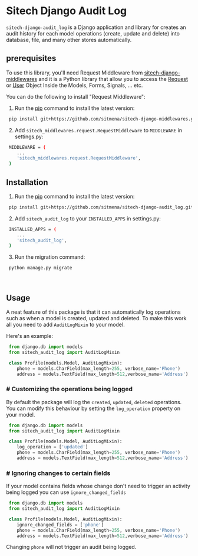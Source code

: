 
# Sitech Django Audit Log
`sitech-django-audit_log` is a Django application and library for creates an audit history for each model operations (create, update and delete) into database, file, and many other stores automatically.
<br/>


## prerequisites
To use this library, you'll need Request Middleware from [sitech-django-middlewares](https://github.com/sitmena/sitech-django-middlewares)  and it is a Python library that allow you to access the [Request](https://docs.djangoproject.com/en/2.2/ref/request-response/#httprequest-objects) or [User](https://docs.djangoproject.com/en/2.2/ref/request-response/#django.http.HttpRequest.user) Object Inside the Models, Forms, Signals, ... etc.

You can do the following to install "Request Middleware":
1. Run the [pip](https://pip.pypa.io/en/stable/) command to install the latest version:
```bash
 pip install git+https://github.com/sitmena/sitech-django-middlewares.git@v1.0.1
```
 2. Add `sitech_middlewares.request.RequestMiddleware` to `MIDDLEWARE` in settings.py:
 
```bash
 MIDDLEWARE = (
    ...
    'sitech_middlewares.request.RequestMiddleware',
 )
```

## Installation

1. Run the [pip](https://pip.pypa.io/en/stable/) command to install the latest version:
```bash
 pip install git+https://github.com/sitmena/sitech-django-audit_log.git
```

2. Add `sitech_audit_log` to your `INSTALLED_APPS` in settings.py:
```bash
 INSTALLED_APPS = (
    ...
    'sitech_audit_log',
 )
```
3. Run the migration command:
```bash
 python manage.py migrate
```
<br>

## Usage
A neat feature of this package is that it can automatically log operations such as when a model is created, updated and deleted. To make this work all you need to add  `AuditLogMixin`  to your model.

Here's an example:
```python
 from django.db import models
 from sitech_audit_log import AuditLogMixin

 class Profile(models.Model, AuditLogMixin):  
	phone = models.CharField(max_length=255, verbose_name='Phone')
	address = models.TextField(max_length=512,verbose_name='Address')
```	



### # Customizing the operations being logged
By default the package will log the  `created`,  `updated`,  `deleted`  operations. You can modify this behaviour by setting the  `log_operation`  property on your model.

```python
 from django.db import models
 from sitech_audit_log import AuditLogMixin

 class Profile(models.Model, AuditLogMixin):  
	log_operation = ['updated']
	phone = models.CharField(max_length=255, verbose_name='Phone')
	address = models.TextField(max_length=512,verbose_name='Address')
```	

### # Ignoring changes to certain fields
If your model contains fields whose change don't need to trigger an activity being logged you can use `ignore_changed_fields`

```python
 from django.db import models
 from sitech_audit_log import AuditLogMixin

 class Profile(models.Model, AuditLogMixin):  
	ignore_changed_fields = ['phone']
	phone = models.CharField(max_length=255, verbose_name='Phone')
	address = models.TextField(max_length=512,verbose_name='Address')
```	

Changing `phone` will not trigger an audit being logged.
